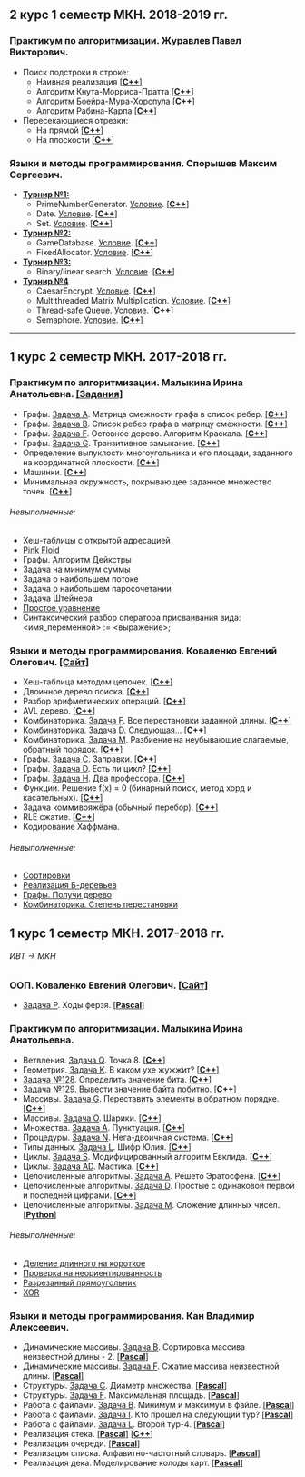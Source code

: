 ## 2 курс 1 семестр МКН. 2018-2019 гг.
### Практикум по алгоритмизации. Журавлев Павел Викторович.
* Поиск подстроки в строке:
  - Наивная реализация [[**C++**]](https://github.com/ivanovskii/UniversityTasks/blob/master/AllTasks/SubstringSearching/Brute%20Force%20algorithm.cpp)
  - Алгоритм Кнута-Морриса-Пратта [[**C++**]](https://github.com/ivanovskii/UniversityTasks/blob/master/AllTasks/SubstringSearching/Knuth-Morris-Pratt%20Algorithm.cpp)
  - Алгоритм Боейра-Мура-Хорспула [[**C++**]](https://github.com/ivanovskii/UniversityTasks/blob/master/AllTasks/SubstringSearching/Boyer-Mour-Horspul%20Algorithm.cpp)
  - Алгоритм Рабина-Карпа [[**C++**]](https://github.com/ivanovskii/UniversityTasks/blob/master/AllTasks/SubstringSearching/Rabin-Karp%20algorithm.cpp)
* Пересекающиеся отрезки:
  - На прямой [[**C++**]](https://github.com/ivanovskii/UniversityTasks/blob/master/AllTasks/SegmentIntersection(InR1).cpp)
  - На плоскости [[**C++**]]()
### Языки и методы программирования. Спорышев Максим Сергеевич.
* [**Турнир №1:**](https://imcs.dvfu.ru/cats/main.pl?f=problems;cid=1851161;sid=YXMDsYzchxxOg7U7zsNQ1CIi6qiVi8)
  - PrimeNumberGenerator. [Условие](https://imcs.dvfu.ru/cats/static/problem_text-cpid-1851394.html?sid=vrogmuX7NJyP5vh01BpQvsDKAVnXlV). [[**C++**]](https://github.com/ivanovskii/UniversityTasks/blob/master/AllTasks/PrimeNumberGenerator.h)
  - Date. [Условие](https://imcs.dvfu.ru/cats/static/problem_text-cpid-1854592.html?sid=vrogmuX7NJyP5vh01BpQvsDKAVnXlV). [[**C++**]](https://github.com/ivanovskii/UniversityTasks/blob/master/AllTasks/Date.h)
  - Set. [Условие](https://imcs.dvfu.ru/cats/static/problem_text-cpid-1854609.html?sid=vrogmuX7NJyP5vh01BpQvsDKAVnXlV). [[**C++**]](https://github.com/ivanovskii/UniversityTasks/blob/master/AllTasks/Set.h)
* [**Турнир №2:**]()
  - GameDatabase. [Условие](https://imcs.dvfu.ru/cats/static/problem_text-cpid-1930762.html?sid=GnjKf9PbKbfMKBUS8OIcBtQ37GuXb7). [[**C++**]](https://github.com/ivanovskii/UniversityTasks/blob/master/AllTasks/GameDatabase.h)
  - FixedAllocator. [Условие](). [[**C++**]]()
* [**Турнир №3:**](https://imcs.dvfu.ru/cats/main.pl?f=problems;cid=2069453;sid=Y2RygiNHsAOzS7HOWbsxM3fNYbPePQ)
  - Binary/linear search. [Условие](). [[**C++**]]()
* [**Турнир №4**](https://imcs.dvfu.ru/cats/main.pl?f=problems;cid=2154206;sid=Y2RygiNHsAOzS7HOWbsxM3fNYbPePQ )
  - CaesarEncrypt. [Условие](https://imcs.dvfu.ru/cats/static/problem_text-cpid-2170797.html?sid=Y2RygiNHsAOzS7HOWbsxM3fNYbPePQ). [[**C++**]]()
  - Multithreaded Matrix Multiplication. [Условие](https://imcs.dvfu.ru/cats/static/problem_text-cpid-2169036.html?sid=Y2RygiNHsAOzS7HOWbsxM3fNYbPePQ). [[**C++**]]()
  - Thread-safe Queue. [Условие](https://imcs.dvfu.ru/cats/static/problem_text-cpid-2169068.html?sid=Y2RygiNHsAOzS7HOWbsxM3fNYbPePQ). [[**C++**]]()
  - Semaphore. [Условие](https://imcs.dvfu.ru/cats/static/problem_text-cpid-2163008.html?sid=Y2RygiNHsAOzS7HOWbsxM3fNYbPePQ). [[**C++**]]()
---
## 1 курс 2 семестр МКН. 2017-2018 гг.
### Практикум по алгоритмизации. Малыкина Ирина Анатольевна. [[Задания]](https://drive.google.com/open?id=18UbFNCUJ2Sc6g4-9_Bve2ceStadzEuvf)
* Графы. [Задача A](https://informatics.msk.ru/mod/statements/view3.php?id=11743&chapterid=112628#1). Матрица смежности графа в список ребер. [[**С++**]](https://github.com/ivanovskii/UniversityTasks/blob/master/AllTasks/Graph/ListsFromAdjacencyMatrix)
* Графы. [Задача B](https://informatics.msk.ru/mod/statements/view3.php?id=11743&chapterid=112629#1). Список ребер графа в матрицу смежности. [[**С++**]](https://github.com/ivanovskii/UniversityTasks/blob/master/AllTasks/Graph/AdjacenceMatrixFromLists.cpp)
* Графы. [Задача F](https://informatics.mccme.ru/mod/statements/view3.php?id=261&chapterid=1377#1). Остовное дерево. Алгоритм Краскала. [[**С++**]](https://github.com/ivanovskii/UniversityTasks/tree/master/AllTasks/Graph/SpanningTree)
* Графы. [Задача G](https://informatics.mccme.ru/mod/statements/view3.php?id=218&chapterid=1332#1). Транзитивное замыкание. [[**C++**]](https://github.com/ivanovskii/UniversityTasks/blob/master/AllTasks/Graph/TransitiveClosure.cpp)
* Определение выпуклости многоугольника и его площади, заданного на координатной плоскости. [[**C++**]](https://github.com/ivanovskii/UniversityTasks/blob/master/AllTasks/Geometry/PolygonIsConvex.cpp)
* Машинки. [[**C++**]](https://github.com/ivanovskii/UniversityTasks/tree/master/AllTasks/ConsoleCars)
* Минимальная окружность, покрывающее заданное множество точек. [[**C++**]](https://github.com/ivanovskii/UniversityTasks/tree/master/AllTasks/Geometry/MinDisk)
###### Невыполненные:
* Хеш-таблицы с открытой адресацией
* [Pink Floid](https://informatics.mccme.ru/mod/statements/view3.php?id=218&chapterid=2598#1)
* Графы. Алгоритм Дейкстры
* Задача на минимум суммы
* Задача о наибольшем потоке
* Задача о наибольшем паросочетании
* Задача Штейнера
* [Простое уравнениe](https://informatics.mccme.ru/mod/statements/view3.php?id=1509&chapterid=3194)
* Синтаксический разбор оператора присваивания вида: <имя_переменной> := <выражение>;
### Языки и методы программирования. Коваленко Евгений Олегович. [[Сайт]](https://hackmd.io/s/B1zCbjLOz#)
* Хеш-таблица методом цепочек. [[**C++**]](https://github.com/ivanovskii/UniversityTasks/tree/master/AllTasks/HashTables/HashTable_with_chains)
* Двоичное дерево поиска. [[**C++**]](https://github.com/ivanovskii/UniversityTasks/tree/master/AllTasks/Trees/BinarySearchThree)
* Разбор арифметических операций. [[**C++**]](https://github.com/ivanovskii/UniversityTasks/tree/master/AllTasks/Trees/Parsing%20of%20arithmetic%20expressions)
* AVL дерево. [[**C++**]](https://github.com/ivanovskii/UniversityTasks/tree/master/AllTasks/Trees/AVL%20Tree)
* Комбинаторика. [Задача F](https://informatics.msk.ru/mod/statements/view3.php?id=211&chapterid=85#1). Все перестановки заданной длины. [[**C++**]](https://github.com/ivanovskii/UniversityTasks/blob/master/AllTasks/Combinatorics/GenerationPermutations.cpp)
* Комбинаторика. [Задача D](https://informatics.msk.ru/mod/statements/view3.php?id=264&chapterid=194#1). Следующая... [[**C++**]](https://github.com/ivanovskii/UniversityTasks/blob/master/AllTasks/Combinatorics/NextPermutation.cpp)
* Комбинаторика. [Задача M](https://informatics.msk.ru/mod/statements/view3.php?id=211&chapterid=92#1). Разбиение на неубывающие слагаемые, обратный порядок. [[**C++**]](https://github.com/ivanovskii/UniversityTasks/blob/master/AllTasks/Combinatorics/DecompositionIntoTerms.cpp)
* Графы. [Задача C](https://informatics.msk.ru/mod/statements/view3.php?id=193&chapterid=7#1). Заправки. [[**C++**]](https://github.com/ivanovskii/UniversityTasks/blob/master/AllTasks/Graph/GasStation.cpp)
* Графы. [Задача D](https://informatics.msk.ru/mod/statements/view3.php?id=218&chapterid=98#1). Есть ли цикл? [[**C++**]](https://github.com/ivanovskii/UniversityTasks/blob/master/AllTasks/Graph/isCycle.cpp)
* Графы. [Задача H](https://informatics.msk.ru/mod/statements/view3.php?id=218&chapterid=1334). Два профессора. [[**C++**]](https://github.com/ivanovskii/UniversityTasks/blob/master/AllTasks/Graph/2Proffesors.cpp)
* Функции. Решение f(x) = 0 (бинарный поиск, метод хорд и касательных). [[**C++**]](https://github.com/ivanovskii/UniversityTasks/tree/master/AllTasks/NumericalAlgorithms)
* Задача коммивояжёра (обычный перебор). [[**C++**]](https://github.com/ivanovskii/UniversityTasks/blob/master/AllTasks/Graph/TravelingSalesmanProblem/TravellingSalesman.cpp)
* RLE сжатие. [[**C++**]](https://github.com/ivanovskii/UniversityTasks/tree/master/AllTasks/CompressionAlgorithms/RLE)
* Кодирование Хаффмана. 
###### Невыполненные:
* [Сортировки](https://hackmd.io/s/B1zCbjLOz#90318-%D0%A1%D0%BE%D1%80%D1%82%D0%B8%D1%80%D0%BE%D0%B2%D0%BA%D0%B8)
* [Реализация Б-деревьев](https://hackmd.io/s/B1zCbjLOz#130418-B-%D0%B4%D0%B5%D1%80%D0%B5%D0%B2%D0%BE)
* [Графы. Получи дерево](https://informatics.msk.ru/mod/statements/view3.php?id=261&chapterid=182)
* [Комбинаторика. Степень перестановки](https://informatics.msk.ru/mod/statements/view3.php?id=265&chapterid=196#1)
## 1 курс 1 семестр МКН. 2017-2018 гг. 
###### _ИВТ -> МКН_
### ООП. Коваленко Евгений Олегович. [[Сайт]](https://hackmd.io/s/ByuCAi-pW#)
* [Задача P](https://informatics.mccme.ru/mod/statements/view3.php?id=5765&chapterid=111377). Ходы ферзя. [[**Pascal**]](https://github.com/ivanovskii/UniversityTasks/blob/master/AllTasks/SimpleTasks/Chess.pas)
### Практикум по алгоритмизации. Малыкина Ирина Анатольевна.
* Ветвления. [Задача Q](https://informatics.msk.ru/mod/statements/view3.php?id=11144&chapterid=112172#1). Точка 8. [[**C++**]](https://github.com/ivanovskii/UniversityTasks/blob/master/AllTasks/SimpleTasks/Point8.cpp)
* Геометрия. [Задача K](https://informatics.msk.ru/mod/statements/view3.php?id=9308&chapterid=1353#1). В каком ухе жужжит? [[**C++**]](https://github.com/ivanovskii/UniversityTasks/blob/master/AllTasks/SimpleTasks/Humming.cpp)
* [Задача №128](http://informatics.mccme.ru/mod/statements/view3.php?chapterid=128). Определить значение бита. [[**C++**]](https://github.com/ivanovskii/UniversityTasks/blob/master/AllTasks/SimpleTasks/BitValue.cpp)
* [Задача №129](http://informatics.mccme.ru/mod/statements/view3.php?chapterid=129). Вывести значение байта побитно. [[**C++**]](https://github.com/ivanovskii/UniversityTasks/blob/master/AllTasks/SimpleTasks/ByteValBitByBit.cpp)
* Массивы. [Задача G](https://informatics.msk.ru/mod/statements/view3.php?id=208&chapterid=69#1). Переставить элементы в обратном порядке. [[**C++**]](https://github.com/ivanovskii/UniversityTasks/blob/master/AllTasks/SimpleTasks/ReverseArr.cpp)
* Массивы. [Задача O](http://informatics.mccme.ru/mod/statements/view3.php?id=208&chapterid=1461). Шарики. [[**C++**]](https://github.com/ivanovskii/UniversityTasks/blob/master/AllTasks/SimpleTasks/Balls.cpp)
* Множества. [Задача A](https://informatics.msk.ru/mod/statements/view3.php?id=11544&chapterid=112470#1). Пунктуация. [[**C++**]](https://github.com/ivanovskii/UniversityTasks/blob/master/AllTasks/SimpleTasks/Punctuation.cpp)
* Процедуры. [Задача N](https://informatics.msk.ru/mod/statements/view3.php?id=11146&chapterid=112187#1). Нега-двоичная система. [[**C++**]](https://github.com/ivanovskii/UniversityTasks/blob/master/AllTasks/SimpleTasks/BinarySystem.cpp)
* Типы данных. [Задача L](https://informatics.msk.ru/mod/statements/view3.php?id=248&chapterid=1415#1). Шифр Юлия. [[**C++**]](https://github.com/ivanovskii/UniversityTasks/blob/master/AllTasks/SimpleTasks/code_Jilia.cpp)
* Циклы. [Задача S](https://informatics.msk.ru/mod/statements/view3.php?id=11145&chapterid=112220#1). Модифицированный алгоритм Евклида. [[**C++**]](https://github.com/ivanovskii/UniversityTasks/blob/master/AllTasks/SimpleTasks/Eucid's_Algorithm.cpp)
* Циклы. [Задача AD](https://informatics.msk.ru/mod/statements/view3.php?id=11145&chapterid=112231#1). Мастика. [[**C++**]](https://github.com/ivanovskii/UniversityTasks/blob/master/AllTasks/SimpleTasks/Mastic.cpp)
* Целочисленные алгоритмы. [Задача A](https://informatics.msk.ru/mod/statements/view3.php?id=11528&chapterid=112450#1). Решето Эратосфена. [[**C++**]](https://github.com/ivanovskii/UniversityTasks/blob/master/AllTasks/SimpleTasks/EratosthenesSieve.cpp)
* Целочисленные алгоритмы. [Задача D](https://informatics.msk.ru/mod/statements/view3.php?id=11528&chapterid=112453). Простые с одинаковой первой и последней цифрами. [[**C++**]](https://github.com/ivanovskii/UniversityTasks/blob/master/AllTasks/SimpleTasks/SimpleNum%20(same%20f%20and%20l).cpp)
* Целочисленные алгоритмы. [Задача M](https://informatics.msk.ru/mod/statements/view3.php?id=11528&chapterid=112462). Сложение длинных чисел. [[**Python**]](https://github.com/ivanovskii/UniversityTasks/blob/master/AllTasks/SimpleTasks/SumOf2Num.py)
###### Невыполненные:
* [Деление длинного на короткое](https://informatics.msk.ru/mod/statements/view3.php?id=11528&chapterid=112465#1)
* [Проверка на неориентированность](https://informatics.mccme.ru/mod/statements/view.php?id=7868)
* [Разрезанный прямоугольник](https://informatics.msk.ru/mod/statements/view3.php?id=1157&chapterid=458#1)
* [XOR](https://informatics.msk.ru/mod/statements/view3.php?id=&chapterid=112792#1)
### Языки и методы программирования. Кан Владимир Алексеевич.
* Динамические массивы. [Задача B](http://informatics.mccme.ru/mod/statements/view3.php?id=11545&chapterid=112483). Сортировка массива неизвестной длины - 2. [[**Pascal**]](https://github.com/ivanovskii/UniversityTasks/blob/master/AllTasks/FundDataStruct/DynamicArrays/SortingOfDinArr.pas)
* Динамические массивы. [Задача F](http://informatics.mccme.ru/mod/statements/view3.php?id=11545&chapterid=112487). Сжатие массива неизвестной длины. [[**Pascal**]](https://github.com/ivanovskii/UniversityTasks/blob/master/AllTasks/FundDataStruct/DynamicArrays/DinArrCompact.pas)
* Структуры. [Задача C](http://informatics.mccme.ru/mod/statements/view3.php?id=279&chapterid=324). Диаметр множества. [[**Pascal**]](https://github.com/ivanovskii/UniversityTasks/blob/master/AllTasks/FundDataStruct/Structures/DiameterOfSet.pas)
* Структуры. [Задача F](https://informatics.msk.ru/mod/statements/view3.php?id=279&chapterid=327). Максимальная площадь. [[**Pascal**]](https://github.com/ivanovskii/UniversityTasks/blob/master/AllTasks/FundDataStruct/Structures/MaxArea.pas)
* Работа с файлами. [Задача B](https://informatics.msk.ru/mod/statements/view3.php?id=11405&chapterid=112392). Минимум и максимум в файле. [[**Pascal**]](https://github.com/ivanovskii/UniversityTasks/blob/master/AllTasks/FundDataStruct/Files/MinMaxInFile.pas)
* Работа с файлами. [Задача I](https://informatics.msk.ru/mod/statements/view3.php?id=11405&chhttp://informatics.mccme.ru/mod/statements/view3.php?id=11405&chapterid=112399apterid=112392). Кто прошел на следующий тур? [[**Pascal**]](https://github.com/ivanovskii/UniversityTasks/blob/master/AllTasks/FundDataStruct/Files/NextTour.pas)
* Работа с файлами. [Задача L](https://informatics.msk.ru/mod/statements/view3.php?id=11405&chapterid=112402). Второй тур-4. [[**Pascal**]](https://github.com/ivanovskii/UniversityTasks/blob/master/AllTasks/FundDataStruct/Files/NextTour4.pas)
* Реализация стека. [[**Pascal**]](https://github.com/ivanovskii/UniversityTasks/blob/master/AllTasks/StackQueueDeque/Stack.pas) [[**С++**]](https://github.com/ivanovskii/UniversityTasks/blob/master/AllTasks/StackQueueDeque/Stack.cpp)
* Реализация очереди. [[**Pascal**]](https://github.com/ivanovskii/UniversityTasks/blob/master/AllTasks/StackQueueDeque/Queue.pas)
* Реализация списка. Алфавитно-частотный словарь. [[**Pascal**]](https://github.com/ivanovskii/UniversityTasks/tree/master/AllTasks/Lists/AlphabeticFrequencyDictionary/)
* Реализация дека. Моделирование колоды карт. [[**Pascal**]](https://github.com/ivanovskii/UniversityTasks/blob/master/AllTasks/StackQueueDeque/Deque.pas)
